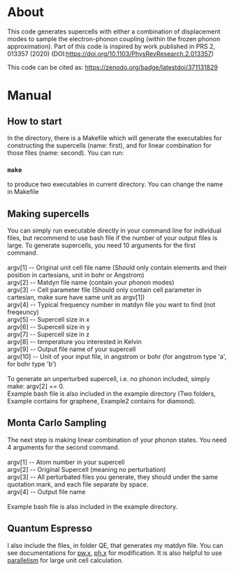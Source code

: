 # About
This code generates supercells with either a combination of displacement modes to sample the electron-phonon coupling (within the frozen phonon approximation). Part of this code is inspired by work published in PRS 2, 013357 (2020) (DOI:https://doi.org/10.1103/PhysRevResearch.2.013357)

This code can be cited as: https://zenodo.org/badge/latestdoi/371131829
# Manual

## How to start

In the directory, there is a Makefile which will generate the executables for constructing the supercells (name: first), and for linear combination for those files (name: second). You can run:

### `make`

to produce two executables in current directory. You can change the name in Makefile

## Making supercells

You can simply run executable directly in your command line for individual files, but recommend to use bash file if the number of your output files is large. To generate supercells, you need 10 arguments for the first command.\
\
argv[1] -- Original unit cell file name (Should only contain elements and their position in cartesians, unit in bohr or Angstrom)\
argv[2] -- Matdyn file name (contain your phonon modes)\
argv[3] -- Cell parameter file (Should only contain cell parameter in cartesian, make sure have same unit as argv[1])\
argv[4] -- Typical frequency number in matdyn file you want to find (not freqeuncy)\
argv[5] -- Supercell size in x\
argv[6] -- Supercell size in y\
argv[7] -- Supercell size in z\
argv[8] -- temperature you interested in Kelvin\
argv[9] -- Output file name of your supercell\
argv[10] -- Unit of your input file, in angstrom or bohr (for angstrom type 'a', for bohr type 'b')\
\
To generate an unperturbed supercell, i.e. no phonon included, simply make: argv[2] == 0.\
Example bash file is also included in the example directory (Two folders, Example contains for graphene, Example2 contains for diamond).

## Monta Carlo Sampling

The next step is making linear combination of your phonon states. You need 4 arguments for the second command.\
\
argv[1] -- Atom number in your supercell\
argv[2] -- Original Supercell (meaning no perturbation)\
argv[3] -- All perturbated files you generate, they should under the same quotation mark, and each file separate by space.\
argv[4] -- Output file name\
\
Example bash file is also included in the example directory.

## Quantum Espresso

I also include the files, in folder QE, that generates my matdyn file. You can see documentations for [pw.x](https://www.quantum-espresso.org/Doc/INPUT_PW.html), [ph.x](https://www.quantum-espresso.org/Doc/INPUT_PH.html) for modification. It is also helpful to use [parallelism](https://www.quantum-espresso.org/Doc/ph_user_guide/node14.html) for large unit cell calculation.
